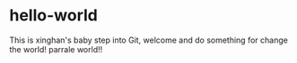 # hello-world
This is xinghan's baby step into Git, welcome and do something for change the world!
parrale world!!
